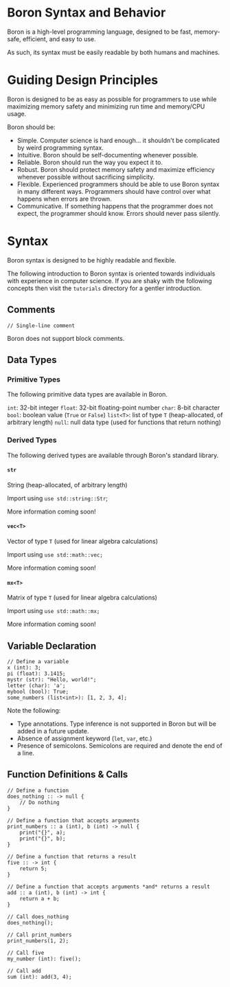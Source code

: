 # Boron Syntax and Behavior

Boron is a high-level programming language, designed to be fast, memory-safe, efficient, and easy to use.

As such, its syntax must be easily readable by both humans and machines.

# Guiding Design Principles

Boron is designed to be as easy as possible for programmers to use while maximizing memory safety and minimizing run time and memory/CPU usage.

Boron should be:
- Simple.  Computer science is hard enough... it shouldn't be complicated by weird programming syntax.
- Intuitive.  Boron should be self-documenting whenever possible.
- Reliable.  Boron should run the way you expect it to.
- Robust.  Boron should protect memory safety and maximize efficiency whenever possible without sacrificing simplicity.
- Flexible.  Experienced programmers should be able to use Boron syntax in many different ways.  Programmers should have control over what happens when errors are thrown.
- Communicative.  If something happens that the programmer does not expect, the programmer should know.  Errors should never pass silently.

# Syntax

Boron syntax is designed to be highly readable and flexible.

The following introduction to Boron syntax is oriented towards individuals with experience in computer science.  If you are shaky with the following concepts then visit the `tutorials` directory for a gentler introduction.

## Comments

```
// Single-line comment
```

Boron does not support block comments.

## Data Types

### Primitive Types

The following primitive data types are available in Boron.

`int`: 32-bit integer
`float`: 32-bit floating-point number
`char`: 8-bit character
`bool`: boolean value (`True` or `False`)
`list<T>`: list of type `T` (heap-allocated, of arbitrary length)
`null`: null data type (used for functions that return nothing)

### Derived Types

The following derived types are available through Boron's standard library.

#### `str`

String (heap-allocated, of arbitrary length)

Import using `use std::string::Str`;

More information coming soon!

#### `vec<T>`

Vector of type `T` (used for linear algebra calculations)

Import using `use std::math::vec;`

More information coming soon!

#### `mx<T>`

Matrix of type `T` (used for linear algebra calculations)

Import using `use std::math::mx;`

More information coming soon!

## Variable Declaration

```
// Define a variable
x (int): 3;
pi (float): 3.1415;
mystr (str): "Hello, world!";
letter (char): 'a';
mybool (bool): True;
some_numbers (list<int>): [1, 2, 3, 4];
```

Note the following:
- Type annotations.  Type inference is not supported in Boron but will be added in a future update.
- Absence of assignment keyword (`let`, `var`, etc.)
- Presence of semicolons.  Semicolons are required and denote the end of a line.

## Function Definitions & Calls

```
// Define a function
does_nothing :: -> null {
    // Do nothing
}

// Define a function that accepts arguments
print_numbers :: a (int), b (int) -> null {
    print("{}", a);
    print("{}", b);
}

// Define a function that returns a result
five :: -> int {
    return 5;
}

// Define a function that accepts arguments *and* returns a result
add :: a (int), b (int) -> int {
    return a + b;
}

// Call does_nothing
does_nothing();

// Call print_numbers
print_numbers(1, 2);

// Call five
my_number (int): five();

// Call add
sum (int): add(3, 4);
```